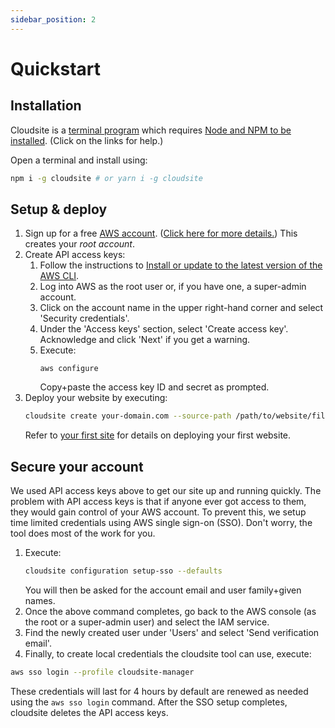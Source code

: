 ```yaml
---
sidebar_position: 2
---
```


# Quickstart

## Installation

Cloudsite is a [terminal program](/docs/getting-started/installation#terminal-commands) which requires [Node and NPM  to be installed](/docs/getting-started/installation#checking-and-installing-node-and-npm). (Click on the links for help.)

Open a terminal and install using:
```bash
npm i -g cloudsite # or yarn i -g cloudsite
```

## Setup & deploy

1. Sign up for a free [AWS account](https://aws.amazon.com/). ([Click here for more details.](/docs/getting-started/authentication#sign-up-for-an-aws-root-account)) This creates your _root account_.
2. Create API access keys:
   1. Follow the instructions to [Install or update to the latest version of the AWS CLI](https://docs.aws.amazon.com/cli/latest/userguide/getting-started-install.html).
   2. Log into AWS as the root user or, if you have one, a super-admin account.
   3. Click on the account name in the upper right-hand corner and select 'Security credentials'.
   4. Under the 'Access keys' section, select 'Create access key'. Acknowledge and click 'Next' if you get a warning.
   5. Execute:
      ```
      aws configure
      ```
      Copy+paste the access key ID and secret as prompted.
3. Deploy your website by executing:
    ```bash
    cloudsite create your-domain.com --source-path /path/to/website/files
    ```
    Refer to [your first site](/docs/getting-started/your-first-site) for details on deploying your first website.

## Secure your account

We used API access keys above to get our site up and running quickly. The problem with API access keys is that if anyone ever got access to them, they would gain control of your AWS account. To prevent this, we setup time limited credentials using AWS single sign-on (SSO). Don't worry, the tool does most of the work for you.

1. Execute:
   ```bash
   cloudsite configuration setup-sso --defaults
   ```
   You will then be asked for the account email and user family+given names.
2. Once the above command completes, go back to the AWS console (as the root or a super-admin user) and select the IAM service.
3. Find the newly created user under 'Users' and select 'Send verification email'.
4. Finally, to create local credentials the cloudsite tool can use, execute:
  ```bash
  aws sso login --profile cloudsite-manager
  ```

These credentials will last for 4 hours by default are renewed as needed using the `aws sso login` command. After the SSO setup completes, cloudsite deletes the API access keys.